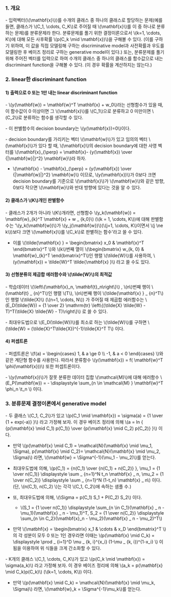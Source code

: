 
### 1. 개요

\- 입력벡터(\\(\mathbf{x}\\))를 수개의 클래스 중 하나의 클래스로 할당하는 문제(예를 들면, 클래스가 \\(C_1, \cdots, C_K\\)로 주어질 때 \\(\mathbf{x}\\)를 이 중 하나로 분류하는 문제)를 분류문제라 한다. 분류문제를 풀기 위한 결정이론으로서 \\(k=1, \cdots, K\\)에 대해 모든 사후확률 \\(p(C_k \mid \mathbf{x})\\)을 구해볼 수 있다. (이를 구하기 위하여, 이 값을 직접 모델링해 구하는 discriminative model과 사전확률과 우도를 모델링한 후 베이즈 정리로 구하는 generative model이 있다.) 또는, 분류문제를 풀기 위해 주어진 벡터를 입력으로 하여 수개의 클래스 중 하나의 클래스를 함수값으로 내는 discriminant function을 구해볼 수 있다. (이 경우 확률을 계산하지는 않는다.)


### 2. linear한 discriminant function

#### 1) 출력으로 0 또는 1만 내는 linear discriminant function

\- \\(y(\mathbf{w}) = \mathbf{w}^T \mathbf{x} + w_0\\)라는 선형함수가 있을 때, 이 함수값이 0 이상이면 그 \\(\mathbf{x}\\)를 \\(C_1\\)으로 분류하고 0 미만이면 \\(C_2\\)로 분류하는 함수를 생각할 수 있다. 

\- 이 판별함수의 decision boundary는 \\(y(\mathbf{x})=0\\)이다. 

\- decision boundary를 가리키는 벡터 \\(\mathbf{w}\\)가 있고 임의의 벡터 \\(\mathbf{x}\\)가 있다 할 때, \\(\mathbf{x}\\)의 decision boundary에 대한 사영 벡터를 \\(\mathbf{x}_{\perp} = \mathbf{x}- {y(\mathbf{x}) \over {\|\mathbf{w}\|}^2} \mathbf{w}\\)라 하자. 

- \\(\mathbf{x} - \mathbf{x}_{\perp} = {y(\mathbf{x}) \over {\|\mathbf{w}\|}^2} \mathbf{w}\\) 이므로, \\(y(\mathbf{x})\\)가 0보다 크면 decision boundary를 기준으로 \\(\mathbf{x}\\)가 \\(\mathbf{w}\\)와 같은 방향, 0보다 작으면 \\(\mathbf{w}\\)와 반대 방향에 있다는 것을 알 수 있다.

#### 2) 클래스가 \\(K\\)개인 판별함수

\- 클래스가 2개가 아니라 \\(K\\)개라면, 선형함수 \\(y_k(\mathbf{w}) = \mathbf{w}_{k}^T \mathbf{x} + w _ {k,0}\\) (\\(k = 1, \cdots, K\\))에 대해 판별함수는 '\\(y_k(\mathbf{w})\\)가 \\(y_j(\mathbf{w})\\)(\\(j=1, \cdots, K\\)이면서 \\(j \ne k\\))보다 크면 \\(\mathbf{x}\\)를 \\(C_k\\)로 판별하는 함수'라고 쓸 수 있다.

- 이를 \\(\tilde{\mathbf{x} } = \begin{bmatrix} x_0 & \mathbf{x}^T \end{bmatrix}^T \\)와 \\(k\\)번째 열이 \\(\begin{bmatrix} w_{k, 0} & \mathbf{w}_{k}^T \end{bmatrix}^T\\)인 행렬 \\(\tilde{W}\\)를 사용하여, \\(y(\mathbf{x}) = \tilde{W}^T \tilde{\mathbf{x} }\\) 라고 쓸 수도 있다.


#### 3) 선형분류의 제곱합 에러함수와 \\(\tilde{W}\\)의 최적값

\- 학습데이터 \\(\left\\{\mathbf{x}_n, \mathbf{t}_n\right\\}\\) , \\(n\\)번째 행이 \\(\mathbf{t} _ {n}^T\\)인 행렬 \\(T\\), \\(n\\)번째 행이 \\(\tilde{\mathbf{x} } _ {n}^T\\)인 행렬 \\(\tilde{X}\\) (\\(n=1, \cdots, N\\)) 가 주어질 때 제곱합 에러함수는 \\(E_D(\tilde{W}) = {1 \over 2} \mathrm{tr} \left\\{(\tilde{X} \tilde{W} - T)^T(\tilde{X} \tilde{W} - T)\right\\}\\) 로 쓸 수 있다.

\- 최대우도법으로 \\(E_D(\tilde{W})\\)를 최소로 하는 \\(\tilde{W}\\)를 구하면 \\(\tilde{W} = (\tilde{X}^T\tilde{X})^{-1}\tilde{X}^T T\\) 이다.



#### 4) 퍼셉트론

\- 퍼셉트론은 \\(f(a) = \begin{cases} 1, & a \ge 0 \\\ -1, & a < 0 \end{cases} \\)와 같은 계단형 함수를 사용한다. 따라서 분류함수 \\(y(\mathbf{x}) = f( \mathbf{w}^T \phi(\mathbf{x}))\\) 또한 퍼셉트론이다.

\- \\(y(\mathbf{x})\\)가 잘못 분류한 데이터 집합 \\(\mathcal{M}\\)에 대해 에러함수 \\(E_P(\mathbf{w}) = - \displaystyle \sum_{n \in \mathcal{M} } \mathbf{w}^T \phi_n \t_n \\) 이다.




### 3. 분류문제 결정이론에서 generative model

\- 두 클래스 \\(C_1, C_2\\)가 있고 \\(p(C_1 \mid \mathbf{x}) = \sigma(a) = {1 \over {1 + exp(-a)} }\\)  라고 가정해 보자. 이 경우 베이즈 정리에 의해 \\(a = ln { {p(\mathbf{x} \mid C_1) p(C_1)} \over {p(\mathbf{x} \mid C_2) p(C_2)} }\\) 이다.

- 만약 \\(p(\mathbf{x} \mid C_1) = \mathcal{N}(\mathbf{x} \mid \mu_1, \Sigma), p(\mathbf{x} \mid C_2)= \mathcal{N}(\mathbf{x} \mid \mu_2, \Sigma)\\) 라면, \\(\mathbf{w} = \Sigma^{-1}(\mu_1 - \mu_2)\\)를 얻는다.

- 최대우도법에 의해, \\(p(C_1) = {n(C_1) \over {n(C_1) + n(C_2)} }, \mu_1 = {1 \over n(C_1)} \displaystyle \sum _ {n=1}^N t_n \mathbf{x} _ n, \mu_2 = {1 \over n(C_2)} \displaystyle \sum _ {n=1}^N (1-t_n) \mathbf{x} _ n\\) 이다. (단, \\(n(C_1), n(C_2) \\)는 각각 \\(C_1, C_2\\)에 속하는 샘플 수.)

- 또, 최대우도법에 의해, \\(\Sigma = p(C_1) S_1 + P(C_2) S_2\\) 이다.

  - \\(S_1 = {1 \over n(C_1)} \displaystyle \sum_{n \in C_1}(\mathbf{x} _ n - \mu_1)(\mathbf{x} _ n - \mu_1)^T, S_2 = {1 \over n(C_2)} \displaystyle \sum_{n \in C_2}(\mathbf{x}_n - \mu_2)(\mathbf{x} _ n - \mu_2)^T\\)

- 만약 \\(\matbhf{x} = \begin{bmatrix} x_1 & \cdots & x_D \end{bmatrix}^T \\)의 각 성분이 모두 0 또는 1인 경우라면 이때는 \\(p(\mathbf{x} \mid C_k) = \displaystyle \prod _ {i=1}^D \mu _ {k, i}^{x_i} (1-\mu _ {k, i})^{1-x_i} \\) 이 됨을 이용하여 위 식들을 크게 간소화할 수 있다.

\- K개의 클래스 \\(C_1, \cdots, C_K\\)가 있고 \\(p(C_k \mid \mathbf{x}) = \sigma(a_k)\\) 라고 가정해 보자. 이 경우 베이즈 정리에 의해 \\(a_k = p(\mathbf{x} \mid C_k)p(C_k)\\) (\\(k=1, \cdots, K\\)) 이다. 

- 만약 \\(p(\mathbf{x} \mid C_k) = \mathcal{N}(\mathbf{x} \mid \mu_k, \Sigma)\\) 라면, \\(\mathbf{w}_k = \Sigma^{-1}\mu_k\\)를 얻는다.


